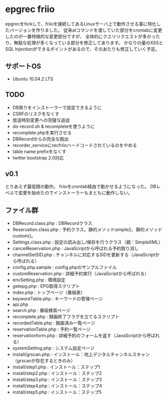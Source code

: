 # epgrec friio #
epgrecをforkして、friioを接続してあるLinuxサーバ上で動作させる事に特化したバージョンを作りました。
従来atコマンドを渡していた部分をcrontabに変更したのが一番特徴的な変更部分ですが、
全体的にクエリリクエストが多かったり、無駄な処理が多くなっている部分を修正してあります。
かなりの量のXSSとSQL Injectionができるポイントがあるので、そのあたりも修正していく予定。

## サポートOS ##
- Ubuntu 10.04.2 LTS

## TODO ##

- DB周りをインストーラーで設定できるように
- CSRFのリスクをなくす
- 放送時刻変更への完璧な追従
- do-record.sh & recompleteを使うように
- recomplete.phpを実行させる
- DBRecordからの完全な脱出
- recorder_serviceにrecfriioハードコードされているのをやめる
- table name prefixをなくす
- twitter bootstrap 2.0対応

## v0.1 ##
とりあえず最低限の動作。
friioをcrontab経由で動かせるようになった。
DBレベルで変更を始めたのでインストーラーもまともに動作しない。

## ファイル群 ##

- DBRecord.class.php : DBRecordクラス
- Reservation.class.php : 予約クラス。静的メソッドsimple()、静的メソッドcustom()。
- Settings.class.php : 設定の読み出し/保存を行うクラス（親：SimpleXML）
- cancelReservation.php : JavaScriptから呼ばれる予約取り消し
- channelSetSID.php : チャンネルに対応するSIDを更新する（JavaScriptから呼ばれる）
- config.php.sample : config.phpのサンプルファイル
- customReservation.php : 詳細予約実行（JavaScriptから呼ばれる）
- envSetting.php : 環境設定
- getepg.php : EPG取得スクリプト
- index.php : トップページ（番組表）
- keywordTable.php : キーワードの管理ページ
- api.php
- search.php : 番組検索ページ
- recomplete.php : 録画終了フラグを立てるスクリプト
- recordedTable.php : 録画済み一覧ページ
- reservationTable.php : 予約一覧ページ
- reservationform.php : 詳細予約のフォームを返す（JavaScriptから呼ばれる）
- systemSetting.php : システム設定ページ
- install/grscan.php : インストール：地上デジタルチャンネルスキャン（grscanが存在するときのみ）
- install/step1.php : インストール：ステップ1
- install/step2.php : インストール：ステップ2
- install/step3.php : インストール：ステップ3
- install/step4.php : インストール：ステップ4
- install/step5.php : インストール：ステップ5

